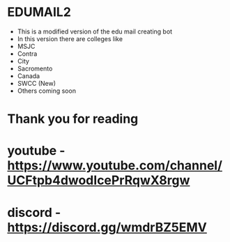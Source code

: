 # EDUMAIL2

- This is a modified version of the edu mail creating bot
- In this version there are colleges like
- MSJC
- Contra
- City
- Sacromento
- Canada
- SWCC (New)
- Others coming soon

# Thank you for reading
# youtube - https://www.youtube.com/channel/UCFtpb4dwodIcePrRqwX8rgw
# discord - https://discord.gg/wmdrBZ5EMV
